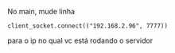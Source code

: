 No main, mude linha 

`client_socket.connect(("192.168.2.96", 7777))`

para o ip no qual vc está rodando o servidor
